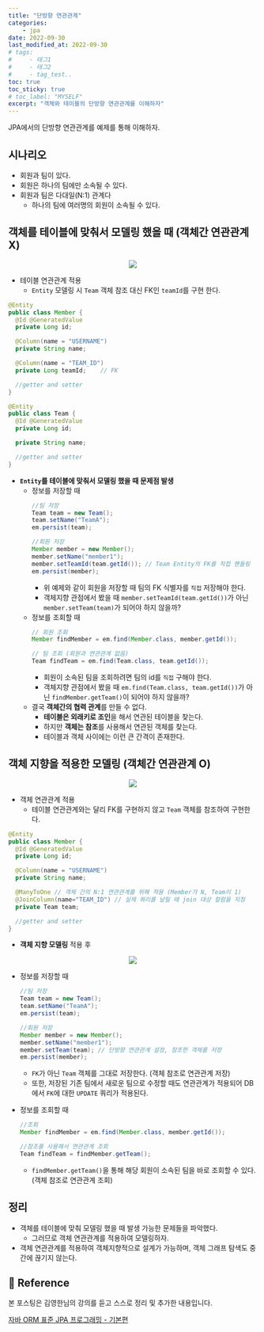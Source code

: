```yaml
---
title: "단방향 연관관계"
categories: 
    - jpa
date: 2022-09-30
last_modified_at: 2022-09-30
# tags:
#     - 태그1
#     - 태그2
#     - tag_test..
toc: true
toc_sticky: true
# toc_label: "MYSELF"
excerpt: "객체와 테이블의 단방향 연관관계를 이해하자"
---
```


JPA에서의 단방향 연관관계를 예제를 통해 이해하자.

## 시나리오
- 회원과 팀이 있다.
- 회원은 하나의 팀에만 소속될 수 있다.
- 회원과 팀은 다대일(N:1) 관계다
  - 하나의 팀에 여러명의 회원이 소속될 수 있다.

## 객체를 테이블에 맞춰서 모델링 했을 때 (객체간 연관관계 X)
<center><img src="https://user-images.githubusercontent.com/36228833/193238545-c124e888-9fbb-4883-8b57-229039ff7851.png"></center>

- 테이블 연관관계 적용
  - `Entity` 모델링 시 `Team` 객체 참조 대신 FK인 `teamId`를 구현 한다.  

```java
@Entity
public class Member { 
  @Id @GeneratedValue
  private Long id;

  @Column(name = "USERNAME")
  private String name;

  @Column(name = "TEAM_ID")
  private Long teamId;    // FK

  //getter and setter
}
```
```java
@Entity
public class Team {
  @Id @GeneratedValue
  private Long id;

  private String name;

  //getter and setter 
}
```

- **`Entity`를 테이블에 맞춰서 모델링 했을 때 문제점 발생**
  - 정보를 저장할 때
    ```java
    //팀 저장
    Team team = new Team();
    team.setName("TeamA");
    em.persist(team);

    //회원 저장
    Member member = new Member();
    member.setName("member1");
    member.setTeamId(team.getId()); // Team Entity의 FK를 직접 핸들링
    em.persist(member);
    ```
    - 위 예제와 같이 회원을 저장할 때 팀의 FK 식별자를 `직접` 저장해야 한다.
    - 객체지향 관점에서 봤을 때 `member.setTeamId(team.getId())`가 아닌 `member.setTeam(team)`가 되어야 하지 않을까?
  - 정보를 조회할 때
    ```java
    // 회원 조회
    Member findMember = em.find(Member.class, member.getId());

    // 팀 조회 (회원과 연관관계 없음)
    Team findTeam = em.find(Team.class, team.getId());
    ```
    - 회원이 소속된 팀을 조회하려면 팀의 id를 `직접` 구해야 한다.
    - 객체지향 관점에서 봤을 때 `em.find(Team.class, team.getId())`가 아닌 `findMember.getTeam()`이 되어야 하지 않을까?
  - 결국 **객체간의 협력 관계**를 만들 수 없다.
    - **테이블은 외래키로 조인**을 해서 연관된 테이블을 찾는다.
    - 하지만 **객체는 참조**를 사용해서 연관된 객체를 찾는다.
    - 테이블과 객체 사이에는 이런 큰 간격이 존재한다.

## 객체 지향을 적용한 모델링 (객체간 연관관계 O)
<center><img src="https://user-images.githubusercontent.com/36228833/193238678-a29802d1-75a2-4559-a8db-22a67ea42e0d.png"></center>

- 객체 연관관계 적용
  - 테이블 연관관계와는 달리 FK를 구현하지 않고 `Team` 객체를 참조하여 구현한다.  

```java
@Entity
public class Member { 
  @Id @GeneratedValue
  private Long id;

  @Column(name = "USERNAME")
  private String name;

  @ManyToOne // 객체 간의 N:1 연관관계를 위해 적용 (Member가 N, Team이 1)
  @JoinColumn(name="TEAM_ID") // 실제 쿼리를 날릴 때 join 대상 컬럼을 지정
  private Team team; 

  //getter and setter
}
```

- **객체 지향 모델링** 적용 후
<center><img src="https://user-images.githubusercontent.com/36228833/193238746-dba1e309-bdda-4d7c-87b4-abf322618ccf.png"></center>

  - 정보를 저장할 때
    ```java
    //팀 저장
    Team team = new Team();
    team.setName("TeamA");
    em.persist(team);

    //회원 저장
    Member member = new Member();
    member.setName("member1");
    member.setTeam(team); // 단방향 연관관계 설정, 참조한 객체를 저장
    em.persist(member);
    ```
    - `FK`가 아닌 `Team` 객체를 그대로 저장한다. (객체 참조로 연관관계 저장)
    - 또한, 저장된 기존 팀에서 새로운 팀으로 수정할 때도 연관관계가 적용되어 DB에서 `FK`에 대한 `UPDATE` 쿼리가 적용된다. 

  - 정보를 조회할 때
    ```java
    //조회
    Member findMember = em.find(Member.class, member.getId());

    //참조를 사용해서 연관관계 조회
    Team findTeam = findMember.getTeam();
    ```
    - `findMember.getTeam()`을 통해 해당 회원이 소속된 팀을 바로 조회할 수 있다. (객체 참조로 연관관계 조회)

## 정리
- 객체를 테이블에 맞춰 모델링 했을 때 발생 가능한 문제들을 파악했다.
  - 그러므로 객체 연관관계를 적용하여 모델링하자.
- 객체 연관관계를 적용하여 객체지향적으로 설계가 가능하며, 객체 그래프 탐색도 중간에 끊기지 않는다.

## 📣 Reference
본 포스팅은 김영한님의 강의를 듣고 스스로 정리 및 추가한 내용입니다.

[자바 ORM 표준 JPA 프로그래밍 - 기본편](https://www.inflearn.com/course/ORM-JPA-Basic/dashboard)<br/>
